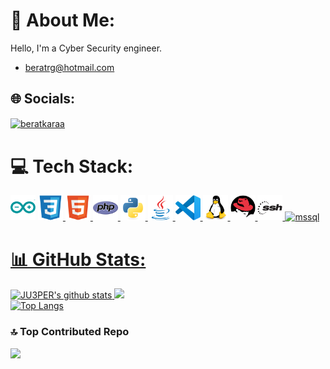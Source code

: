 # 💫 About Me:
Hello, I'm a Cyber Security engineer.

- beratrg@hotmail.com


## 🌐 Socials:
<a href="https://linkedin.com/in/beratkaraa" target="blank"><img align="center" src="https://raw.githubusercontent.com/rahuldkjain/github-profile-readme-generator/master/src/images/icons/Social/linked-in-alt.svg" alt="beratkaraa" height="30" width="40" /></a>
# 💻 Tech Stack:


<img src="https://github.com/devicons/devicon/blob/master/icons/arduino/arduino-original.svg" alt="java" width="40" height="40"/> </a> <a href="" target="_blank" rel="noreferrer"> 
<img src="https://github.com/devicons/devicon/blob/master/icons/css3/css3-original.svg" alt="java" width="40" height="40"/> </a> <a href="" target="_blank" rel="noreferrer"> 
<img src="https://github.com/devicons/devicon/blob/master/icons/html5/html5-original.svg" alt="java" width="40" height="40"/> </a> <a href="" target="_blank" rel="noreferrer"> 
<img src="https://github.com/devicons/devicon/blob/master/icons/php/php-original.svg" alt="java" width="40" height="40"/> </a> <a href="" target="_blank" rel="noreferrer"> 
<img src="https://github.com/devicons/devicon/blob/master/icons/python/python-original.svg" alt="java" width="40" height="40"/> </a> <a href="" target="_blank" rel="noreferrer">
<img src="https://raw.githubusercontent.com/devicons/devicon/master/icons/java/java-original.svg" alt="java" width="40" height="40"/> </a> <a href="" target="_blank" rel="noreferrer"> 
<img src="https://github.com/devicons/devicon/blob/master/icons/vscode/vscode-original.svg" alt="java" width="40" height="40"/> </a> <a href="" target="_blank" rel="noreferrer"> 
<img src="https://raw.githubusercontent.com/devicons/devicon/master/icons/linux/linux-original.svg" alt="linux" width="40" height="40"/> </a> <a href="" target="_blank" rel="noreferrer"> 
<img src="https://github.com/devicons/devicon/blob/master/icons/redhat/redhat-original.svg" alt="java" width="40" height="40"/> </a> <a href="" target="_blank" rel="noreferrer"> 
<img src="https://github.com/devicons/devicon/blob/master/icons/ssh/ssh-original-wordmark.svg" alt="java" width="40" height="40"/> </a> <a href="" target="_blank" rel="noreferrer"> 
<img src="https://www.svgrepo.com/show/303229/microsoft-sql-server-logo.svg" alt="mssql" width="40" height="40"/> </a> <a href="" target="_blank" rel="noreferrer"> 











# 📊 GitHub Stats:
![JU3PER's github stats](https://github-readme-stats.vercel.app/api?username=JU3PER&show_icons=true&theme=radical)
![](https://github-readme-streak-stats.herokuapp.com/?user=JU3PER&hide_border=false&theme=radical)<br/>
[![Top Langs](https://github-readme-stats.vercel.app/api/top-langs/?username=JU3PER&langs_count=&theme=radical)](https://github.com/anuraghazra/github-readme-stats)


### 🔝 Top Contributed Repo
![](https://github-contributor-stats.vercel.app/api?username=JU3PER&limit=5&theme=radical&combine_all_yearly_contributions=true)


<!-- Proudly created with GPRM ( https://gprm.itsvg.in ) -->

